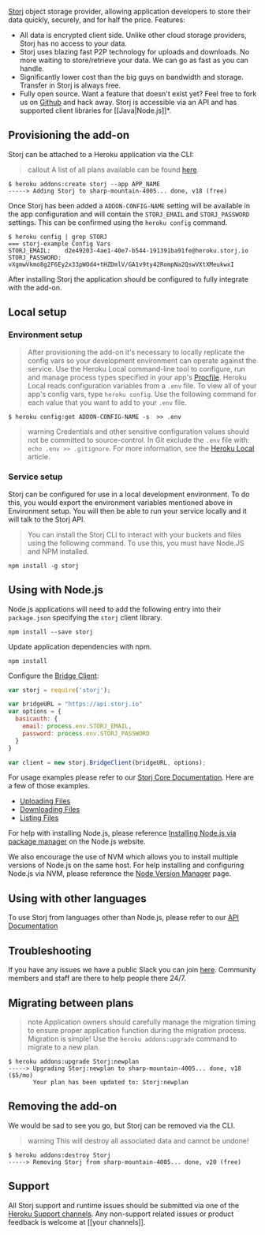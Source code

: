 [Storj](https://elements.heroku.com/addons/Storj) object storage provider, allowing application developers to store their data quickly, securely, and for half the price.
Features:
- All data is encrypted client side. Unlike other cloud storage providers, Storj has no access to your data.
- Storj uses blazing fast P2P technology for uploads and downloads. No more waiting to store/retrieve your data. We can go as fast as you can handle.
- Significantly lower cost than the big guys on bandwidth and storage. Transfer in Storj is always free.
- Fully open source. Want a feature that doesn't exist yet? Feel free to fork us on [Github](https://github.com/storj) and hack away.
Storj is accessible via an API and has supported client libraries for [[Java|Node.js]]*.

## Provisioning the add-on
Storj can be attached to a Heroku application via the CLI:
> callout
> A list of all plans available can be found [here](https://elements.heroku.com/addons/Storj).
```term
$ heroku addons:create storj --app APP_NAME
-----> Adding Storj to sharp-mountain-4005... done, v18 (free)
```
Once Storj has been added a `ADDON-CONFIG-NAME` setting will be available in the app configuration and will contain the `STORJ_EMAIL` and `STORJ_PASSWORD` settings. This can be confirmed using the `heroku config` command.
```term
$ heroku config | grep STORJ
=== storj-example Config Vars
STORJ_EMAIL:    d2e49203-4ae1-40e7-b544-191391ba91fe@heroku.storj.io
STORJ_PASSWORD: vXgmwVkmo8g2F6Ey2x33pWOd4+tHZDmlV/GA1v9ty42RompNa2QswVXtXMeukwxI
```
After installing Storj the application should be configured to fully integrate with the add-on.

## Local setup
### Environment setup
> After provisioning the add-on it's necessary to locally replicate the config vars so your development environment can operate against the service.
Use the Heroku Local command-line tool to configure, run and manage process types specified in your app's [Procfile](procfile). Heroku Local reads configuration variables from a `.env` file. To view all of your app's config vars, type `heroku config`. Use the following command for each value that you want to add to your `.env` file.
```term
$ heroku config:get ADDON-CONFIG-NAME -s  >> .env
```
> warning
> Credentials and other sensitive configuration values should not be committed to source-control. In Git exclude the `.env` file with: `echo .env >> .gitignore`.
For more information, see the [Heroku Local](heroku-local) article.

### Service setup
Storj can be configured for use in a local development environment. To do this, you would export the environment variables mentioned above in Environment setup. You will then be able to run your service locally and it will talk to the Storj API.

> You can install the Storj CLI to interact with your buckets and files using the following command. To use this, you must have Node.JS and NPM installed.
```term
npm install -g storj
```

## Using with Node.js

Node.js applications will need to add the following entry into their `package.json` specifying the `storj` client library.

```term
npm install --save storj
```

Update application dependencies with npm.

```term
npm install
```

Configure the [Bridge Client](https://storj.github.io/core/BridgeClient.html):

```javascript
var storj = require('storj');

var bridgeURL = "https://api.storj.io"
var options = {
  basicauth: {
    email: process.env.STORJ_EMAIL,
    password: process.env.STORJ_PASSWORD
  }
}

var client = new storj.BridgeClient(bridgeURL, options);
```

For usage examples please refer to our [Storj Core Documentation](https://storj.github.io/core/). Here are a few of those examples.
+ [Uploading Files](https://github.com/Storj/core/blob/master/example/6a-upload-file.js)
+ [Downloading Files](https://github.com/Storj/core/blob/master/example/6b-download-file.js)
+ [Listing Files](https://github.com/Storj/core/blob/master/example/6c-list-bucket-files.js)

For help with installing Node.js, please reference [Installing Node.js via package manager](https://nodejs.org/en/download/package-manager/) on the Node.js website.

We also encourage the use of NVM which allows you to install multiple versions of Node.js on the same host. For help installing and configuring Node.js via NVM, please reference the [Node Version Manager](https://github.com/creationix/nvm) page.

## Using with other languages

To use Storj from languages other than Node.js, please refer to our [API Documentation](https://storj.io/api.html)

## Troubleshooting
If you have any issues we have a public Slack you can join [here](https://storj.io/community.html). Community members and staff are there to help people there 24/7.
## Migrating between plans
> note
> Application owners should carefully manage the migration timing to ensure proper application function during the migration process.
Migration is simple! Use the `heroku addons:upgrade` command to migrate to a new plan.
```term
$ heroku addons:upgrade Storj:newplan
-----> Upgrading Storj:newplan to sharp-mountain-4005... done, v18 ($5/mo)
       Your plan has been updated to: Storj:newplan
```

## Removing the add-on
We would be sad to see you go, but Storj can be removed via the CLI.
> warning
> This will destroy all associated data and cannot be undone!
```term
$ heroku addons:destroy Storj
-----> Removing Storj from sharp-mountain-4005... done, v20 (free)
```

## Support
All Storj support and runtime issues should be submitted via one of the [Heroku Support channels](support-channels). Any non-support related issues or product feedback is welcome at [[your channels]].
